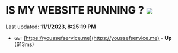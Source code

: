 # IS MY WEBSITE RUNNING ? [![](https://img.shields.io/static/v1?label=Sponsor&message=%E2%9D%A4&logo=GitHub&color=%23fe8e86)](https://github.com/sponsors/<username>)

Last updated: **11/1/2023, 8:25:19 PM**

- `GET` [https://youssefservice.me](https://youssefservice.me) - **Up** (613ms)
